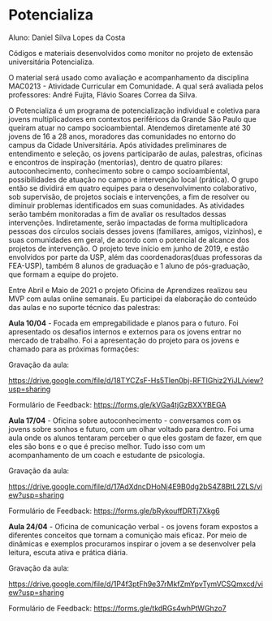 # Potencializa

Aluno: Daniel Silva Lopes da Costa

Códigos e materiais desenvolvidos como monitor no projeto de extensão universitária Potencializa. 

O material será usado como avaliação e acompanhamento da disciplina MAC0213 - Atividade Curricular em Comunidade. A qual será avaliada pelos professores: André Fujita, Flávio Soares Correa da Silva.

O Potencializa é um programa de potencialização individual e coletiva para jovens multiplicadores em contextos periféricos da Grande São Paulo que queiram atuar no campo socioambiental. Atendemos diretamente até 30 jovens de 16 a 28 anos, moradores das comunidades no entorno do campus da Cidade Universitária. Após atividades preliminares de entendimento e seleção, os jovens participarão de aulas, palestras, oficinas e encontros de inspiração (mentorias), dentro de quatro pilares: autoconhecimento, conhecimento sobre o campo socioambiental, possibilidades de atuação no campo e intervenção local (prática). O grupo então se dividirá em quatro equipes para o desenvolvimento colaborativo, sob supervisão, de projetos sociais e intervenções, a fim de resolver ou diminuir problemas identificados em suas comunidades. As atividades serão também monitoradas a fim de avaliar os resultados dessas intervenções. Indiretamente, serão impactadas de forma multiplicadora pessoas dos círculos sociais desses jovens (familiares, amigos, vizinhos), e suas comunidades em geral, de acordo com o potencial de alcance dos projetos de intervenção. O projeto teve início em junho de 2019, e estão envolvidos por parte da USP, além das coordenadoras(duas professoras da FEA-USP), também 8 alunos de graduação  e 1 aluno de pós-graduação, que formam a equipe do projeto. 



Entre Abril e Maio de 2021 o projeto Oficina de Aprendizes realizou seu MVP com aulas online semanais. Eu participei da elaboração do conteúdo das aulas e no suporte técnico das palestras:

**Aula 10/04** - Focada em empregabilidade e planos para o futuro. Foi apresentado os desafios internos e externos para os jovens entrar no mercado de trabalho. Foi a apresentação do projeto para os jovens e chamado para as próximas formações:

Gravação da aula:

https://drive.google.com/file/d/18TYCZsF-Hs5Tlen0bj-RFTlGhiz2YiJL/view?usp=sharing

Formulário de Feedback:
https://forms.gle/kVGa4tjGzBXXYBEGA

**Aula 17/04** - Oficina sobre autoconhecimento - conversamos com os jovens sobre sonhos e futuro, com um olhar voltado para dentro. Foi uma aula onde os alunos tentaram perceber o que eles gostam de fazer, em que eles são bons e o que é preciso melhor. Tudo isso com um acompanhamento de um coach e estudante de psicologia.

Gravação da aula: 

https://drive.google.com/file/d/17AdXdncDHoNj4E9B0dg2bS4Z8BtL2ZLS/view?usp=sharing

Formulário de Feedback:
https://forms.gle/bRykouffDRTj7Xkg6

**Aula 24/04** - Oficina de comunicação verbal - os jovens foram expostos a diferentes conceitos que tornam a comunição mais eficaz. Por meio de dinâmicas e exemplos procuramos inspirar o jovem a se desenvolver pela leitura, escuta ativa e prática diária.

Gravação da aula:

https://drive.google.com/file/d/1P4f3ptFh9e37rMkfZmYpvTymVCSQmxcd/view?usp=sharing

Formulário de Feedback:
https://forms.gle/tkdRGs4whPtWGhzo7








